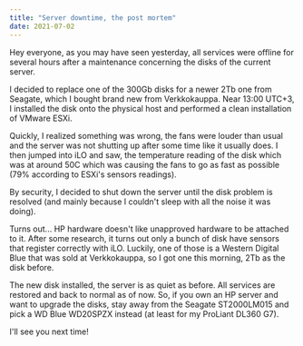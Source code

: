 ```yaml
---
title: "Server downtime, the post mortem"
date: 2021-07-02
---
```


Hey everyone, as you may have seen yesterday, all services were offline for several hours after a maintenance concerning the disks of the current server.

I decided to replace one of the 300Gb disks for a newer 2Tb one from Seagate, which I bought brand new from Verkkokauppa. Near 13:00 UTC+3, I installed the disk onto the physical host and performed a clean installation of VMware ESXi.

Quickly, I realized something was wrong, the fans were louder than usual and the server was not shutting up after some time like it usually does. I then jumped into iLO and saw, the temperature reading of the disk which was at around 50C which was causing the fans to go as fast as possible (79% according to ESXi's sensors readings).

By security, I decided to shut down the server until the disk problem is resolved (and mainly because I couldn't sleep with all the noise it was doing).

Turns out... HP hardware doesn't like unapproved hardware to be attached to it. After some research, it turns out only a bunch of disk have sensors that register correctly with iLO. Luckily, one of those is a Western Digital Blue that was sold at Verkkokauppa, so I got one this morning, 2Tb as the disk before.

The new disk installed, the server is as quiet as before. All services are restored and back to normal as of now.
So, if you own an HP server and want to upgrade the disks, stay away from the Seagate ST2000LM015 and pick a WD Blue WD20SPZX instead (at least for my ProLiant DL360 G7).

I'll see you next time!
